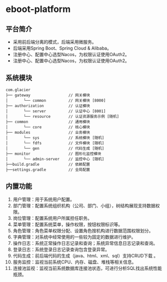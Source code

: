 # eboot-platform
## 平台简介

* 采用前后端分离的模式，后端采用微服务。
* 后端采用Spring Boot、Spring Cloud & Alibaba。
* 注册中心、配置中心选型Nacos，为权限认证使用OAuth2。
* 注册中心、配置中心选型Nacos，为权限认证使用OAuth2。

## 系统模块

~~~
com.glacier     
├── gateway                 // 网关模块
│       └── common          // 网关模块 [8000]
├── authorization           // 认证模块
│       └── server          // 认证中心 [8001]
│       └── resource        // 认证资源服务示例 [随机]
├── common                  // 通用模块
│       └── core            // 核心模块
├── modules                 // 业务模块
│       └── sys             // 系统模块 [随机]
│       └── fdfs            // 文件模块 [随机]
│       └── gen             // 代码生成 [随机]
├── monitor                 // 图形化监控模块
│       └── admin-server    // 监控中心 [随机]
├──build.gradle             // 依赖配置
├──settings.gradle          // 全局配置
~~~


## 内置功能

1.  用户管理：用于系统用户配置。
2.  部门管理：配置系统组织机构（公司、部门、小组），树结构展现支持数据权限。
3.  岗位管理：配置系统用户所属担任职务。
4.  菜单管理：配置系统菜单，操作权限，按钮权限标识等。
5.  角色管理：角色菜单权限分配、设置角色按机构进行数据范围权限划分。
6.  字典管理：对系统中经常使用的一些较为固定的数据进行维护。
7.  操作日志：系统正常操作日志记录和查询；系统异常信息日志记录和查询。
8.  登录日志：系统登录日志记录查询包含登录异常。
9.  代码生成：前后端代码的生成（java、html、xml、sql）支持CRUD下载 。
10. 服务监控：监视当前系统CPU、内存、磁盘、堆栈等相关信息。
11. 连接池监视：监视当前系统数据库连接池状态，可进行分析SQL找出系统性能瓶颈。
